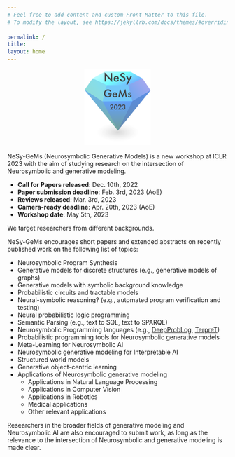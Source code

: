 ```yaml
---
# Feel free to add content and custom Front Matter to this file.
# To modify the layout, see https://jekyllrb.com/docs/themes/#overriding-theme-defaults

permalink: /
title:
layout: home
---
```

<p align="center">
  <img src="logo.png" width="30%"/>
</p>

NeSy-GeMs (Neurosymbolic Generative Models) is a new workshop at ICLR 2023 with the aim of studying research on the intersection of Neurosymbolic and generative modeling. 

* **Call for Papers released**: Dec. 10th, 2022
* **Paper submission deadline**: Feb. 3rd, 2023 (AoE)
* **Reviews released**: Mar. 3rd, 2023
* **Camera-ready deadline**: Apr. 20th, 2023 (AoE)
* **Workshop date**: May 5th, 2023


We target researchers from different backgrounds.  

<!-- * **Machine learning researchers** can present advances in meta-learning, reinforcement learning and program synthesis. AIPLANS offers these participants an opportunity to share their research and learn about new automatic programming languages and techniques for inference.
* **Programming language designers** can give insight into the design and implementation of automatic programming languages and DSLs. AIPLANS offers them the opportunity to gather feedback about design choices, promote the language and engage with their users.
* **Programming language theorists** can present fundamental theory of mechanical reasoning and automatic programming languages, such as functional, semiring or array programming. AIPLANS will help them bridge the gap between theory and practice, and gain insight into the capabilities and limitations of machine learning technology. -->


NeSy-GeMs encourages short papers and extended abstracts on recently published work on the following list of topics:

* Neurosymbolic Program Synthesis
* Generative models for discrete structures (e.g., generative models of graphs)
* Generative models with symbolic background knowledge
* Probabilistic circuits and tractable models
* Neural-symbolic reasoning? (e.g., automated program verification and testing)
* Neural probabilistic logic programming
* Semantic Parsing (e.g., text to SQL, text to SPARQL)
* Neurosymbolic Programming languages (e.g., [DeepProbLog](https://github.com/ML-KULeuven/deepproblog), [TerpreT](https://arxiv.org/abs/1608.04428))
* Probabilistic programming tools for Neurosymbolic generative models
* Meta-Learning for Neurosymbolic AI
* Neurosymbolic generative modeling for Interpretable AI
* Structured world models
* Generative object-centric learning
* Applications of Neurosymbolic generative modeling
  * Applications in Natural Language Processing
  * Applications in Computer Vision
  * Applications in Robotics
  * Medical applications
  * Other relevant applications

Researchers in the broader fields of generative modeling and Neurosymbolic AI are also encouraged to submit work, as long as the relevance to the intersection of Neurosymbolic and generative modeling is made clear.
